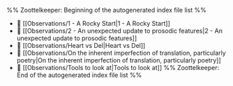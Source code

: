 %% Zoottelkeeper: Beginning of the autogenerated index file list  %%
- 📄 [[Observations/1 - A Rocky Start|1 - A Rocky Start]]
- 📄 [[Observations/2 - An unexpected update to prosodic features|2 - An unexpected update to prosodic features]]
- 📄 [[Observations/Heart vs Del|Heart vs Del]]
- 📄 [[Observations/On the inherent imperfection of translation, particularly poetry|On the inherent imperfection of translation, particularly poetry]]
- 📄 [[Observations/Tools to look at|Tools to look at]]
%% Zoottelkeeper: End of the autogenerated index file list  %%
